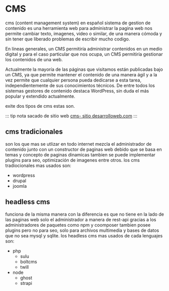 # CMS

cms (content management system) en español sistema de gestion de contenido es una herramienta web para administrar la pagina web nos permite cambiar texto, imagenes, video o similar, de una manera cómoda y sin tener que liberado problemas de escribir mucho codigo.

En líneas generales, un CMS permitiría administrar contenidos en un medio digital y para el caso particular que nos ocupa, un CMS permitiría gestionar los contenidos de una web.

Actualmente la mayoría de las páginas que visitamos están publicadas bajo un CMS, ya que permite mantener el contenido de una manera ágil y a la vez permite que cualquier persona pueda dedicarse a esta tarea, independientemente de sus conocimientos técnicos. De entre todos los sistemas gestores de contenido destaca WordPress, sin duda el más popular y extendido actualmente.

exite dos tipos de cms estas son.

::: tip nota
sacado de sitio web [cms- sitio desarrolloweb.com](https://desarrolloweb.com/home/cms)
:::

## cms tradicionales

son los que mas se utlizar en todo internet mezcla el administrador de contenido junto con un constructor de paginas web debido que se basa en temas y concepto de paginas dinamicas tambien se puede implementar plugins para seo, optimización de imagenes entre otros. los cms tradiocionales mas usados son:

- wordpress
- drupal
- joomla

## headless cms

funciona de la misma manera con la diferencia es que no tiene en la lado de las paginas web solo el administrador a manera de rest-api gracias a los administradores de paquetes como npm y coomposer tambien posee plugins pero no para seo, solo para archivos multimedia y bases de datos que no sea mysql y sqlite. los headless cms mas usados de cada lenguajes son:

- php
  - sulu
  - boltcms
  - twill
- node
  - ghost
  - strapi